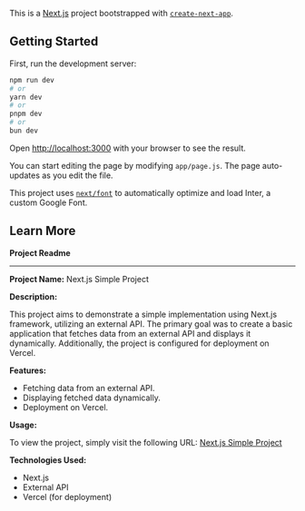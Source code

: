 This is a [Next.js](https://nextjs.org/) project bootstrapped with [`create-next-app`](https://github.com/vercel/next.js/tree/canary/packages/create-next-app).

## Getting Started

First, run the development server:

```bash
npm run dev
# or
yarn dev
# or
pnpm dev
# or
bun dev
```

Open [http://localhost:3000](http://localhost:3000) with your browser to see the result.

You can start editing the page by modifying `app/page.js`. The page auto-updates as you edit the file.

This project uses [`next/font`](https://nextjs.org/docs/basic-features/font-optimization) to automatically optimize and load Inter, a custom Google Font.

## Learn More

**Project Readme**

---

**Project Name:** Next.js Simple Project

**Description:**

This project aims to demonstrate a simple implementation using Next.js framework, utilizing an external API. The primary goal was to create a basic application that fetches data from an external API and displays it dynamically. Additionally, the project is configured for deployment on Vercel.

**Features:**

- Fetching data from an external API.
- Displaying fetched data dynamically.
- Deployment on Vercel.

**Usage:**

To view the project, simply visit the following URL: [Next.js Simple Project](https://nextjs-firstproject-1ltsqhuef-horacio-demarias-projects.vercel.app/)

**Technologies Used:**

- Next.js
- External API
- Vercel (for deployment)


